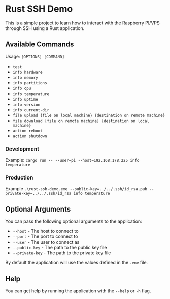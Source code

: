 # Rust SSH Demo

This is a simple project to learn how to interact with the Raspberry PI/VPS through SSH using a Rust application.

## Available Commands

Usage: `[OPTIONS] [COMMAND]`

- `test`
- `info hardware`
- `info memory`
- `info partitions`
- `info cpu`
- `info temperature`
- `info uptime`
- `info version`
- `info current-dir`
- `file upload {file on local machine} {destination on remote machine}`
- `file download {file on remote machine} {destination on local machine}`
- `action reboot`
- `action shutdown`

### Development

Example: `cargo run -- --user=pi --host=192.168.178.225 info temperature`

### Production

Example `.\rust-ssh-demo.exe --public-key=../../.ssh/id_rsa.pub --private-key=../../.ssh/id_rsa info temperature`

## Optional Arguments

You can pass the following optional arguments to the application:

- `--host` - The host to connect to
- `--port` - The port to connect to
- `--user` - The user to connect as
- `--public-key` - The path to the public key file
- `--private-key` - The path to the private key file

By default the application will use the values defined in the `.env` file.

## Help

You can get help by running the application with the `--help` or `-h` flag.
